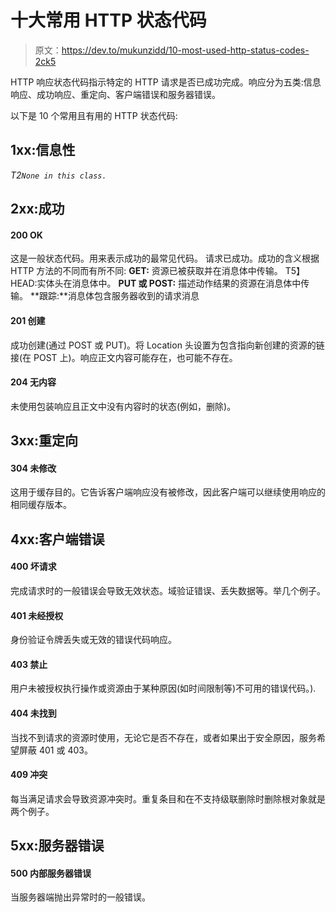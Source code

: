 # 十大常用 HTTP 状态代码

> 原文：<https://dev.to/mukunzidd/10-most-used-http-status-codes-2ck5>

HTTP 响应状态代码指示特定的 HTTP 请求是否已成功完成。响应分为五类:信息响应、成功响应、重定向、客户端错误和服务器错误。

以下是 10 个常用且有用的 HTTP 状态代码:

## 1xx:信息性

*T2`None in this class.`*

## 2xx:成功

#### 200 OK

这是一般状态代码。用来表示成功的最常见代码。
请求已成功。成功的含义根据 HTTP 方法的不同而有所不同:
**GET:** 资源已被获取并在消息体中传输。
T5】HEAD:实体头在消息体中。
**PUT 或 POST:** 描述动作结果的资源在消息体中传输。
**跟踪:**消息体包含服务器收到的请求消息

#### 201 创建

成功创建(通过 POST 或 PUT)。将 Location 头设置为包含指向新创建的资源的链接(在 POST 上)。响应正文内容可能存在，也可能不存在。

#### 204 无内容

未使用包装响应且正文中没有内容时的状态(例如，删除)。

## 3xx:重定向

#### 304 未修改

这用于缓存目的。它告诉客户端响应没有被修改，因此客户端可以继续使用响应的相同缓存版本。

## 4xx:客户端错误

#### 400 坏请求

完成请求时的一般错误会导致无效状态。域验证错误、丢失数据等。举几个例子。

#### 401 未经授权

身份验证令牌丢失或无效的错误代码响应。

#### 403 禁止

用户未被授权执行操作或资源由于某种原因(如时间限制等)不可用的错误代码。).

#### 404 未找到

当找不到请求的资源时使用，无论它是否不存在，或者如果出于安全原因，服务希望屏蔽 401 或 403。

#### 409 冲突

每当满足请求会导致资源冲突时。重复条目和在不支持级联删除时删除根对象就是两个例子。

## 5xx:服务器错误

#### 500 内部服务器错误

当服务器端抛出异常时的一般错误。